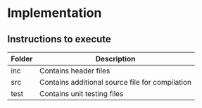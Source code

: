 # Implementation


## Instructions to execute


| Folder | Description |
| --- | --- |
| inc | Contains header files |
| src | Contains additional source file for compilation |
| test | Contains unit testing files |
